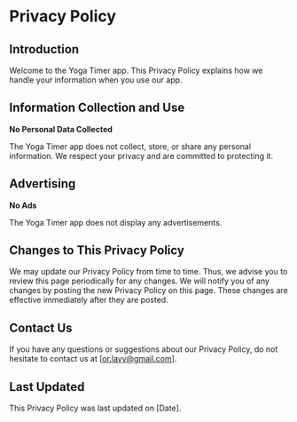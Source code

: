 # Privacy Policy

## Introduction

Welcome to the Yoga Timer app. This Privacy Policy explains how we handle your information when you use our app.

## Information Collection and Use

**No Personal Data Collected**

The Yoga Timer app does not collect, store, or share any personal information. We respect your privacy and are committed to protecting it.

## Advertising

**No Ads**

The Yoga Timer app does not display any advertisements.

## Changes to This Privacy Policy

We may update our Privacy Policy from time to time. Thus, we advise you to review this page periodically for any changes. We will notify you of any changes by posting the new Privacy Policy on this page. These changes are effective immediately after they are posted.

## Contact Us

If you have any questions or suggestions about our Privacy Policy, do not hesitate to contact us at [or.lavy@gmail.com].

## Last Updated

This Privacy Policy was last updated on [Date].
